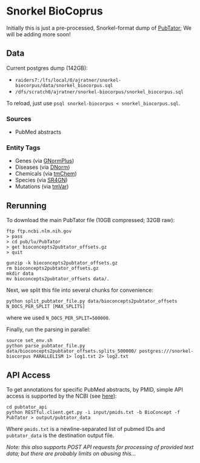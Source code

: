 # Snorkel BioCoprus

Initially this is just a pre-processed, Snorkel-format dump of [PubTator](https://www.ncbi.nlm.nih.gov/CBBresearch/Lu/Demo/PubTator/);
We will be adding more soon!

## Data

Current postgres dump (142GB):
* `raiders7:/lfs/local/0/ajratner/snorkel-biocorpus/data/snorkel_biocorpus.sql`
* `/dfs/scratch0/ajratner/snorkel-biocorpus/snorkel_biocorpus.sql`

To reload, just use `psql snorkel-biocorpus < snorkel_biocorpus.sql`.

### Sources
* PubMed abstracts

### Entity Tags
* Genes (via [GNormPlus](http://www.ncbi.nlm.nih.gov/CBBresearch/Lu/Demo/GNormPlus/))
* Diseases (via [DNorm](http://www.ncbi.nlm.nih.gov/CBBresearch/Lu/Demo/DNorm/))
* Chemicals (via [tmChem](http://www.ncbi.nlm.nih.gov/CBBresearch/Lu/Demo/tmChem/))
* Species (via [SR4GN](http://www.ncbi.nlm.nih.gov/CBBresearch/Lu/downloads/SR4GN/))
* Mutations (via [tmVar](http://www.ncbi.nlm.nih.gov/CBBresearch/Lu/pub/tmVar/))


## Rerunning
To download the main PubTator file (10GB compressed; 32GB raw):
```
ftp ftp.ncbi.nlm.nih.gov
> pass
> cd pub/lu/PubTator
> get bioconcepts2pubtator_offsets.gz
> quit

gunzip -k bioconcepts2pubtator_offsets.gz
rm bioconcepts2pubtator_offsets.gz
mkdir data
mv bioconcepts2pubtator_offsets data/.
```

Next, we split this file into several chunks for convenience:
```
python split_pubtator_file.py data/bioconcepts2pubtator_offsets N_DOCS_PER_SPLIT [MAX_SPLITS]
```
where we used `N_DOCS_PER_SPLIT=500000`.

Finally, run the parsing in parallel:
```
source set_env.sh
python parse_pubtator_file.py data/bioconcepts2pubtator_offsets.splits_500000/ postgres:///snorkel-biocorpus PARALLELISM 1> log1.txt 2> log2.txt
```

## API Access
To get annotations for specific PubMed abstracts, by PMID, simple API access is supported by the NCBI (see [here](https://www.ncbi.nlm.nih.gov/CBBresearch/Lu/Demo/tmTools/#RESTfulIntroduction)):
```
cd pubtator_api
python RESTful.client.get.py -i input/pmids.txt -b BioConcept -f PubTator > output/pubtator_data
```
Where `pmids.txt` is a newline-separated list of pubmed IDs and `pubtator_data` is the destination output file.

_Note: this also supports POST API requests for processing of provided text data; but there are probably limits on abusing this..._
